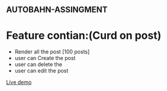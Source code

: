 ## AUTOBAHN-ASSINGMENT
# Feature contian:(Curd on post)
- Render all the post [100 posts]
- user can Create the post
- user can delete the 
- user can edit the post 

[Live demo](https://autobahn-assingment.vercel.app/)


